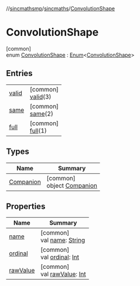 //[sincmathsmp](../../../index.md)/[sincmaths](../index.md)/[ConvolutionShape](index.md)

# ConvolutionShape

[common]\
enum [ConvolutionShape](index.md) : [Enum](https://kotlinlang.org/api/latest/jvm/stdlib/kotlin/-enum/index.html)&lt;[ConvolutionShape](index.md)&gt;

## Entries

| | |
|---|---|
| [valid](valid/index.md) | [common]<br>[valid](valid/index.md)(3) |
| [same](same/index.md) | [common]<br>[same](same/index.md)(2) |
| [full](full/index.md) | [common]<br>[full](full/index.md)(1) |

## Types

| Name | Summary |
|---|---|
| [Companion](-companion/index.md) | [common]<br>object [Companion](-companion/index.md) |

## Properties

| Name | Summary |
|---|---|
| [name](../-angle-sequence/-z-y-x/index.md#-372974862%2FProperties%2F345188675) | [common]<br>val [name](../-angle-sequence/-z-y-x/index.md#-372974862%2FProperties%2F345188675): [String](https://kotlinlang.org/api/latest/jvm/stdlib/kotlin/-string/index.html) |
| [ordinal](../-angle-sequence/-z-y-x/index.md#-739389684%2FProperties%2F345188675) | [common]<br>val [ordinal](../-angle-sequence/-z-y-x/index.md#-739389684%2FProperties%2F345188675): [Int](https://kotlinlang.org/api/latest/jvm/stdlib/kotlin/-int/index.html) |
| [rawValue](raw-value.md) | [common]<br>val [rawValue](raw-value.md): [Int](https://kotlinlang.org/api/latest/jvm/stdlib/kotlin/-int/index.html) |
